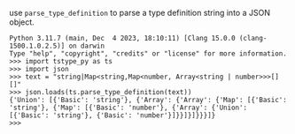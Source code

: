 use `parse_type_definition` to parse a type definition string into a JSON object.

```
Python 3.11.7 (main, Dec  4 2023, 18:10:11) [Clang 15.0.0 (clang-1500.1.0.2.5)] on darwin
Type "help", "copyright", "credits" or "license" for more information.
>>> import tstype_py as ts
>>> import json
>>> text = "string|Map<string,Map<number, Array<string | number>>>[][]"
>>> json.loads(ts.parse_type_definition(text))
{'Union': [{'Basic': 'string'}, {'Array': {'Array': {'Map': [{'Basic': 'string'}, {'Map': [{'Basic': 'number'}, {'Array': {'Union': [{'Basic': 'string'}, {'Basic': 'number'}]}}]}]}}}]}
>>>
```
